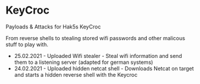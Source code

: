 # KeyCroc
Payloads &amp; Attacks for Hak5s KeyCroc

From reverse shells to stealing stored wifi passwords and other malicous stuff to play with.

* 25.02.2021 - Uploaded Wifi stealer - Steal wifi information and send them to a listening server (adapted for german systems) 
* 24.02.2021 - Uploaded hidden netcat shell - Downloads Netcat on target and starts a hidden reverse shell with the Keycroc 
